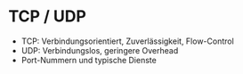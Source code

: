 # TCP / UDP

- TCP: Verbindungsorientiert, Zuverlässigkeit, Flow-Control
- UDP: Verbindungslos, geringere Overhead
- Port-Nummern und typische Dienste
